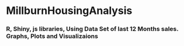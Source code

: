 # MillburnHousingAnalysis
<h3> R, Shiny, js libraries, Using Data Set of last 12 Months sales. Graphs, Plots and Visualizaions </h3>
